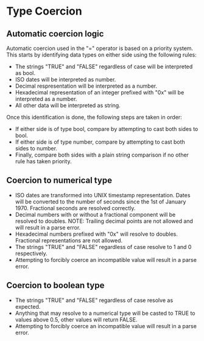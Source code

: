 # Type Coercion

## Automatic coercion logic

Automatic coercion used in the "=" operator is based on a priority system. This starts by identifying data types on either side using the following rules:
- The strings "TRUE" and "FALSE" regardless of case will be interpreted as bool.
- ISO dates will be interpreted as number.
- Decimal respresentation will be interpreted as a number.
- Hexadecimal representation of an integer prefixed with "0x" will be interpreted as a number.
- All other data will be interpreted as string.

Once this identification is done, the following steps are taken in order:
- If either side is of type bool, compare by attempting to cast both sides to bool.
- If either side is of type number, compare by attempting to cast both sides to number.
- Finally, compare both sides with a plain string comparison if no other rule has taken priority.

## Coercion to numerical type

- ISO dates are transformed into UNIX timestamp representation. Dates will be converted to the number of seconds since the 1st of January 1970. Fractional seconds are resolved correctly.
- Decimal numbers with or without a fractional component will be resolved to doubles. NOTE: Trailing decimal points are not allowed and will result in a parse error.
- Hexadecimal numbers prefixed with "0x" will resolve to doubles. Fractional representations are not allowed.
- The strings "TRUE" and "FALSE" regardless of case resolve to 1 and 0 respectively.
- Attempting to forcibly coerce an incompatible value will result in a parse error.

## Coercion to boolean type

- The strings "TRUE" and "FALSE" regardless of case resolve as expected.
- Anything that may resolve to a numerical type will be casted to TRUE to values above 0.5, other values will return FALSE.
- Attempting to forcibly coerce an incompatible value will result in a parse error.
